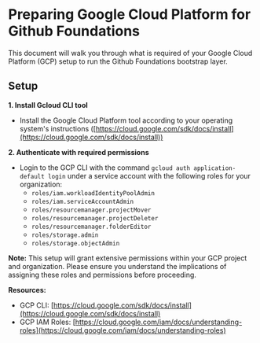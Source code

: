 # Preparing Google Cloud Platform for Github Foundations

This document will walk you through what is required of your Google Cloud Platform (GCP) setup to run the Github Foundations bootstrap layer.

## Setup

**1. Install Gcloud CLI tool**
* Install the Google Cloud Platform tool according to your operating system's instructions ([https://cloud.google.com/sdk/docs/install](https://cloud.google.com/sdk/docs/install))

**2. Authenticate with required permissions**
* Login to the GCP CLI with the command `gcloud auth application-default login` under a service account with the following roles for your organization:
    * `roles/iam.workloadIdentityPoolAdmin`
    * `roles/iam.serviceAccountAdmin`
    * `roles/resourcemanager.projectMover`
    * `roles/resourcemanager.projectDeleter`
    * `roles/resourcemanager.folderEditor`
    * `roles/storage.admin`
    * `roles/storage.objectAdmin`

**Note:** This setup will grant extensive permissions within your GCP project and organization. Please ensure you understand the implications of assigning these roles and permissions before proceeding.

**Resources:**

* GCP CLI: [https://cloud.google.com/sdk/docs/install](https://cloud.google.com/sdk/docs/install)
* GCP IAM Roles: [https://cloud.google.com/iam/docs/understanding-roles](https://cloud.google.com/iam/docs/understanding-roles)